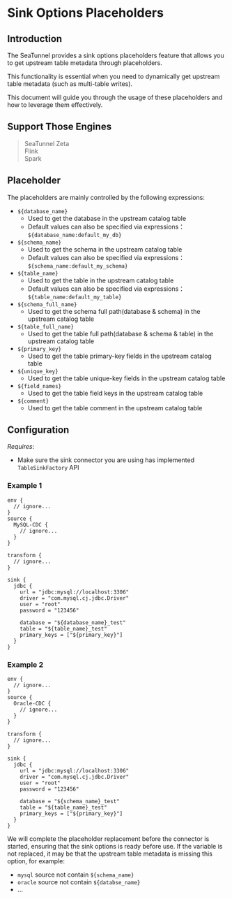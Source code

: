 # Sink Options Placeholders

## Introduction

The SeaTunnel provides a sink options placeholders feature that allows you to get upstream table metadata through placeholders.

This functionality is essential when you need to dynamically get upstream table metadata (such as multi-table writes).

This document will guide you through the usage of these placeholders and how to leverage them effectively.

## Support Those Engines

> SeaTunnel Zeta<br/>
> Flink<br/>
> Spark<br/>

## Placeholder

The placeholders are mainly controlled by the following expressions:

- `${database_name}`
  - Used to get the database in the upstream catalog table
  - Default values can also be specified via expressions：`${database_name:default_my_db}`
- `${schema_name}`
  - Used to get the schema in the upstream catalog table
  - Default values can also be specified via expressions：`${schema_name:default_my_schema}`
- `${table_name}`
  - Used to get the table in the upstream catalog table
  - Default values can also be specified via expressions：`${table_name:default_my_table}`
- `${schema_full_name}`
  - Used to get the schema full path(database & schema) in the upstream catalog table
- `${table_full_name}`
  - Used to get the table full path(database & schema & table) in the upstream catalog table
- `${primary_key}`
  - Used to get the table primary-key fields in the upstream catalog table
- `${unique_key}`
  - Used to get the table unique-key fields in the upstream catalog table
- `${field_names}`
  - Used to get the table field keys in the upstream catalog table
- `${comment}`
  - Used to get the table comment in the upstream catalog table

## Configuration

*Requires*:
- Make sure the sink connector you are using has implemented `TableSinkFactory` API

### Example 1

```hocon
env {
  // ignore...
}
source {
  MySQL-CDC {
    // ignore...
  }
}

transform {
  // ignore...
}

sink {
  jdbc {
    url = "jdbc:mysql://localhost:3306"
    driver = "com.mysql.cj.jdbc.Driver"
    user = "root"
    password = "123456"

    database = "${database_name}_test"
    table = "${table_name}_test"
    primary_keys = ["${primary_key}"]
  }
}
```

### Example 2

```hocon
env {
  // ignore...
}
source {
  Oracle-CDC {
    // ignore...
  }
}

transform {
  // ignore...
}

sink {
  jdbc {
    url = "jdbc:mysql://localhost:3306"
    driver = "com.mysql.cj.jdbc.Driver"
    user = "root"
    password = "123456"

    database = "${schema_name}_test"
    table = "${table_name}_test"
    primary_keys = ["${primary_key}"]
  }
}
```

We will complete the placeholder replacement before the connector is started, ensuring that the sink options is ready before use.
If the variable is not replaced, it may be that the upstream table metadata is missing this option, for example:
- `mysql` source not contain `${schema_name}`
- `oracle` source not contain `${databse_name}`
- ...
